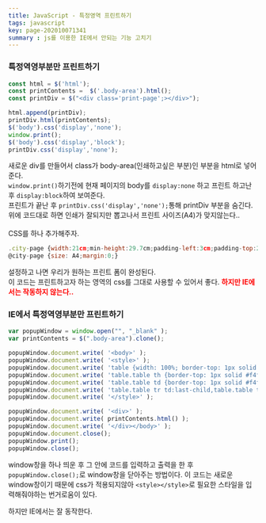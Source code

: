 ```yaml
---
title: JavaScript - 특정영역 프린트하기
tags: javascript
key: page-202010071341
summary : js를 이용한 IE에서 안되는 기능 고치기
---
```


### 특정역영부분만 프린트하기
```javascript
const html = $('html');
const printContents =  $('.body-area').html();
const printDiv = $("<div class='print-page';></div>");

html.append(printDiv);
printDiv.html(printContents);
$('body').css('display','none');
window.print();
$('body').css('display','block');
printDiv.css('display','none');
```
새로운 div를 만들어서 class가 body-area(인쇄하고싶은 부분)인 부분을 html로 넣어준다. <br/>
```window.print()```하기전에 현재 페이지의 body를 ```display:none``` 하고 프린트 하고난 후 ```display:block```하여 보여준다. <br/>
프린트가 끝난 후 ```printDiv.css('display','none');```통해 printDiv 부분을 숨긴다.  <br/>
위에 코드대로 하면 인쇄가 잘되지만 뽑고나서 프린트 사이즈(A4)가 맞지않는다..<br/>
<br/>
CSS를 하나 추가해주자.
```javascript
.city-page {width:21cm;min-height:29.7cm;padding-left:3cm;padding-top:2cm;margin:0 auto;background:#eee;}
@city-page {size: A4;margin:0;}
```
설정하고 나면 우리가 원하는 프린트 폼이 완성된다.  <br/>
이 코드는 프린트하고자 하는 영역의 css를 그대로 사용할 수 있어서 좋다.
<b><font color="red"> 하지만 IE에서는 작동하지 않는다..</font> </b>

### IE에서 특정역영부분만 프린트하기
```javascript
var popupWindow = window.open("", "_blank" );
var printContents = $(".body-area").clone();

popupWindow.document.write( '<body>' );
popupWindow.document.write( '<style>' );
popupWindow.document.write( 'table {width: 100%; border-top: 1px solid #a0a2a7; background-color: #fff;max-width: 100%; margin-top: 10px; border-collapse: collapse;border-spacing: 0;}')
popupWindow.document.write( 'table.table th {border-top: 1px solid #f4f4f4; border-left: 0; border-right: 1px solid #dbdfe8; border-bottom: 1px solid #dbdfe8; text-align: center; vertical-align: middle;padding: 5px;background-color: #edf0f7;border-top: 1px solid #e3e8e9;font-size: 14px;color: #444; -webkit-print-color-adjust: exact;}' );
popupWindow.document.write( 'table.table td {border-top: 1px solid #f4f4f4; border-left: 0; border-right: 1px solid #dbdfe8; border-bottom: 1px solid #dbdfe8; text-align: center; vertical-align: middle;padding: 5px;}' );
popupWindow.document.write( 'table.table tr td:last-child,table.table tr th:last-child{border-right:0px;}' );
popupWindow.document.write( '</style>' );

popupWindow.document.write( '<div>' );
popupWindow.document.write( printContents.html() );
popupWindow.document.write( '</div></body>' );
popupWindow.document.close();
popupWindow.print();
popupWindow.close();
```
window창을 하나 띄운 후 그 안에 코드를 입력하고 출력을 한 후 ```popupWindow.close();```로 window창을 닫아주는 방법이다.
이 코드는 새로운 window창이기 때문에 css가 적용되지않아 ```<style></style>```로 필요한 스타일을 입력해줘야하는 번거로움이 있다. <br/>

하지만 IE에서는 잘 동작한다.

<br/><br/><br/><br/>
